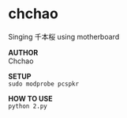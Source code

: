 # chchao

Singing 千本桜 using motherboard

**AUTHOR**  
Chchao  

**SETUP**  
`sudo modprobe pcspkr`  

**HOW TO USE**  
`python 2.py`
